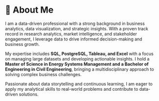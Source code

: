 # 💫 About Me

I am a data-driven professional with a strong background in business analytics, data visualization, and strategic insights. With a proven track record in research analytics, market intelligence, and stakeholder engagement, I leverage data to drive informed decision-making and business growth.

My expertise includes **SQL, PostgreSQL, Tableau, and Excel** with a focus on managing large datasets and developing actionable insights. I hold a **Master of Science in Energy Systems Management and a Bachelor of Engineering in Civil Engineering**, bringing a multidisciplinary approach to solving complex business challenges.

Passionate about data storytelling and continuous learning, I am eager to apply my analytical skills to real-world problems and contribute to data-driven solutions.
